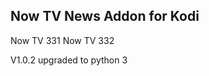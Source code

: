 Now TV News Addon for Kodi
-------------------------------

Now TV 331
Now TV 332

V1.0.2 upgraded to python 3
